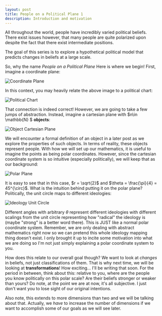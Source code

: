 ```yaml
---
layout: post
title: People on a Political Plane 1
description: Introduction and motivation
---
```


All throughout the world, people have incredibly varied political beliefs. There exist issues however, that many people are quite polarized upon despite the fact that there exist intermediate positions.

The goal of this series is to explore a hypothetical political model that predicts changes in beliefs at a large scale. 

So, why the name _People on a Political Plane_ Here is where we begin! First, imagine a coordinate plane:

![Coordinate Plane][1]

In this context, you may heavily relate the above image to a political chart:

![Political Chart][2]

That connection is indeed correct! However, we are going to take a few jumps of abstraction. Instead, imagine a cartesian plane with $n\in \mathbb{N} \$ **objects**:

![Object Cartesian Plane][5]

We will encounter a formal definition of an object in a later post as we explore the properties of such objects. In terms of reality, these objects represent people. With how we will set up our mathematics, it is useful to imagine the points as being polar coordinates. However, since the cartesian coordinate system is so intuitive (especially politically), we will keep that as our background:

![Polar Plane][6]

It is easy to see that in this case, $r = \sqrt{2}$ and $\theta = \frac{\pi}{4} = 45^{\circ}$. What is the intuition behind putting it on the polar plane? Politically, the unit circle maps to different ideologies:

![Ideology Unit Circle][7]

Different angles with arbitrary $\theta$ represent different ideologies with different scalings from the unit circle representing how "radical" the ideology is (maybe "strong" is a better word there). This is JUST like a normal polar coordinate system. Remember, we are only dealing with abstract mathematics right now so we can pretend this whole ideology mapping thing doesn't exist. I only brought it up to incite some motivation into what we are doing so I'm not just simply explaining a polar coordinate system to you.

How does this relate to our overall goal though? We want to look at _changes_ in beliefs, not just classifications of them. That is why next time, we will be looking at **transformations**! How exciting... I'll be writing that soon. For the period in between, think about this: relative to you, where are the people you know politically on this polar scale? Are their beliefs stronger or weaker than yours? Do note, at the point we are at now, it's all subjective. I just don't want you to lose sight of our original intentions.

Also note, this extends to more dimensions than two and we will be talking about that. Actually, we _have_ to increase the number of dimensions if we want to accomplish some of our goals as we will see later.

[1]: https://github.com/RoboNeo9/RoboNeo9.github.io/tree/master/images/Cartesian1.png
[2]: https://github.com/RoboNeo9/RoboNeo9.github.io/tree/master/images/Cartesian2.PNG
[5]: https://github.com/RoboNeo9/RoboNeo9.github.io/tree/master/images/Cartesian5.PNG
[6]: https://github.com/RoboNeo9/RoboNeo9.github.io/tree/master/images/Cartesian6.PNG
[7]: https://github.com/RoboNeo9/RoboNeo9.github.io/tree/master/images/Cartesian7.PNG
